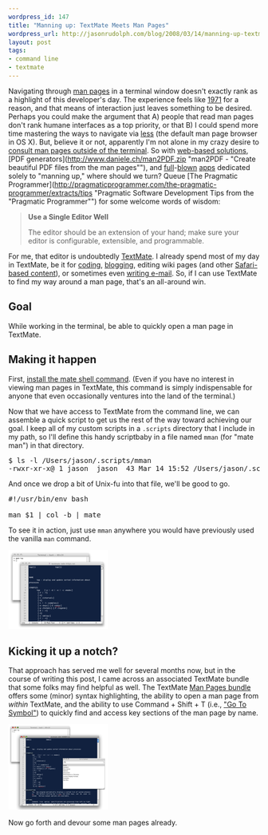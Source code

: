 ```yaml
---
wordpress_id: 147
title: "Manning up: TextMate Meets Man Pages"
wordpress_url: http://jasonrudolph.com/blog/2008/03/14/manning-up-textmate-meets-man-pages/
layout: post
tags:
- command line
- textmate
---
```

Navigating through [man pages](http://en.wikipedia.org/wiki/Manpage "Manual page (Unix) - Wikipedia") in a terminal window doesn't exactly rank as a highlight of this developer's day.  The experience feels like [1971](http://en.wikipedia.org/wiki/Manpage#History "History of Man Pages - Wikipedia") for a reason, and that means of interaction just leaves something to be desired.  Perhaps you could make the argument that A) people that read man pages don't rank humane interfaces as a top priority, or that B) I could spend more time mastering the ways to navigate via [less](http://en.wikipedia.org/wiki/Less_%28Unix%29 "less (Unix) - Wikipedia") (the default man page browser in OS X).  But, believe it or not, apparently I'm not alone in my crazy desire to [consult man pages outside of the terminal](http://www.tuaw.com/2008/03/07/here-comes-your-man-viewer/ "Here comes your man (viewer) - The Unofficial Apple Weblog (TUAW)").  So with [web-based solutions](http://www.hmug.org/man/ "HMUG: man Pages"), [PDF generators](http://www.daniele.ch/man2PDF.zip "man2PDF -	"Create beautiful PDF files from the man pages""), and [full](http://www.kendallp.net/at_PAK/ManViewer/ "Man Viewer")-[blown](http://geeksuit.com/software/77_0_1_0_M/ "Man Handler") [apps](http://www.clindberg.org/projects/ManOpen.html "ManOpen") dedicated solely to "manning up," where should we turn?  Queue [The Pragmatic Programmer](http://pragmaticprogrammer.com/the-pragmatic-programmer/extracts/tips "Pragmatic Software Development Tips from the "Pragmatic Programmer"") for some welcome words of wisdom:

> **Use a Single Editor Well**
>
> The editor should be an extension of your hand; make sure your editor is configurable, extensible, and programmable.

For me, that editor is undoubtedly [TextMate](http://macromates.com/ "TextMate — The Missing Editor for Mac OS X").  I already spend most of my day in TextMate, be it for [coding](http://thinkrelevance.com/ "Relevance, Inc."), [blogging](http://blog.macromates.com/2006/blogging-from-textmate/ "TextMate Blog - Blogging From TextMate"), editing wiki pages (and other [Safari-based content](http://macromates.com/textmate/manual/using_textmate_from_terminal#cocoa_text_fields "Calling TextMate from Other Applications — TextMate Manual - Cocoa Text Fields")), or sometimes even [writing e-mail](http://www.hawkwings.net/2006/04/26/using-textmate-as-editor-in-mailapp/ "Hawk Wings - Using TextMate to edit emails in Mail.app").  So, if I can use TextMate to find my way around a man page, that's an all-around win.  

## Goal

While working in the terminal, be able to quickly open a man page in TextMate.

## Making it happen

First, [install the mate shell command](http://macromates.com/textmate/manual/using_textmate_from_terminal#shell_terminal "Calling TextMate from Other Applications — TextMate Manual").  (Even if you have no interest in viewing man pages in TextMate, this command is simply indispensable for anyone that even occasionally ventures into the land of the terminal.)

Now that we have access to TextMate from the command line, we can assemble a quick script to get us the rest of the way toward achieving our goal.  I keep all of my custom scripts in a <code>.scripts</code> directory that I include in my path, so I'll define this handy scriptbaby in a file named <code>mman</code> (for "mate man") in that directory.

<pre lang="text">
$ ls -l /Users/jason/.scripts/mman
-rwxr-xr-x@ 1 jason  jason  43 Mar 14 15:52 /Users/jason/.scripts/mman
</pre>

And once we drop a bit of Unix-fu into that file, we'll be good to go.

<pre lang="text">
#!/usr/bin/env bash

man $1 | col -b | mate
</pre>

To see it in action, just use <code>mman</code> anywhere you would have previously used the vanilla <code>man</code> command.

[![Running mman in Terminal to open man page in TextMate](/resources/20080314-mman-textmate-thumb.png)](/resources/20080314-mman-textmate.png)

## Kicking it up a notch?

That approach has served me well for several months now, but in the course of writing this post, I came across an associated TextMate bundle that some folks may find helpful as well.  The TextMate [Man Pages bundle](http://fisheye2.cenqua.com/changelog/textmate-bundles/trunk/Bundles/Man%20Pages.tmbundle) offers some (minor) syntax highlighting, the ability to open a man page from *within* TextMate, and the ability to use Command + Shift + T (i.e., ["Go To Symbol"](http://macromates.com/textmate/manual/navigation_overview.html#function_pop-up)) to quickly find and access key sections of the man page by name.

[![Showing off the TextMate man page bundle](/resources/20080314-mman-with-textmate-bundle-thumb.png)](/resources/20080314-mman-with-textmate-bundle.png)      

Now go forth and devour some man pages already.
